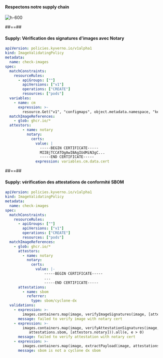 
<!-- .slide: class="flex-row center" data-background="./assets/lunch/bkgnd-lunch.png"-->
#### Respectons notre supply chain
![h-600](./assets/techready/origine-image.png)




##==##
<!-- .slide: class="with-code-dark max-height" data-background="./assets/lunch/bkgnd-lunch.png"-->
#### Supply: Vérification des signatures d'images avec Notary
```yaml [2,12-13,16-17,26]
apiVersion: policies.kyverno.io/v1alpha1
kind: ImageValidatingPolicy
metadata:
  name: check-images
spec:
  matchConstraints:
    resourceRules:
      - apiGroups: [""]
        apiVersions: ["v1"]
        operations: ["CREATE"]
        resources: ["pods"]
  variables:
    - name: cm
      expression: >-
        resource.Get("v1", "configmaps", object.metadata.namespace, "keys")
  matchImageReferences:
    - glob: ghcr.io/*                         
  attestors:
        - name: notary
          notary:
            certs:
              value: |
                -----BEGIN CERTIFICATE-----
                MIIBjTCCATOgAwIBAgIUdMiN3gC...
                -----END CERTIFICATE-----
              expression: variables.cm.data.cert
```


##==##
<!-- .slide: class="with-code-dark max-height" data-background="./assets/lunch/bkgnd-lunch.png"-->
#### Supply: vérification des attestations de conformité SBOM

```yaml [2,4,12-15,22-23,26]
apiVersion: policies.kyverno.io/v1alpha1
kind: ImageValidatingPolicy
metadata:
  name: check-images
spec:
  matchConstraints:
    resourceRules:
      - apiGroups: [""]
        apiVersions: ["v1"]
        operations: ["CREATE"]
        resources: ["pods"]
  matchImageReferences:
    - glob: ghcr.io/*
      attestors:
        - name: notary
          notary:
            certs:
              value: |-
                  -----BEGIN CERTIFICATE-----
                  ...
                  -----END CERTIFICATE-----
      attestations:
        - name: sbom
          referrer:
            type: sbom/cyclone-dx
  validations:
    - expression: >-
        images.containers.map(image, verifyImageSignatures(image, [attestors.notary])).all(e, e > 0)
      message: failed to verify image with notary cert
    - expression: >-
        images.containers.map(image, verifyAttestationSignatures(image, 
           attestations.sbom, [attestors.notary])).all(e, e > 0)
      message: failed to verify attestation with notary cert
    - expression: >-
        images.containers.map(image, extractPayload(image, attestations.sbom).bomFormat == 'CycloneDX').all(e, e)
      message: sbom is not a cyclone dx sbom
```

